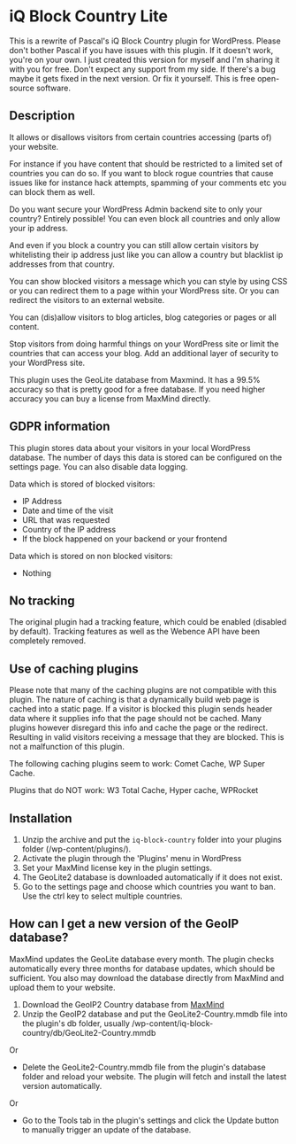 # iQ Block Country Lite
This is a rewrite of Pascal's iQ Block Country plugin for WordPress. Please don't bother Pascal if you have issues with this plugin. If it doesn't work, you're on your own. I just created this version for myself and I'm sharing it with you for free. Don't expect any support from my side. If there's a bug maybe it gets fixed in the next version. Or fix it yourself. This is free open-source software.

## Description
It allows or disallows visitors from certain countries accessing (parts of) your website.

For instance if you have content that should be restricted to a limited set of countries you can do so. If you want to block rogue countries that cause issues like for instance hack attempts, spamming of your comments etc you can block them as well.

Do you want secure your WordPress Admin backend site to only your country? Entirely possible! You can even block all countries and only allow your ip address.

And even if you block a country you can still allow certain visitors by whitelisting their ip address just like you can allow a country but blacklist ip addresses from that country.

You can show blocked visitors a message which you can style by using CSS or you can redirect them to a page within your WordPress site. Or you can redirect the visitors to an external website.

You can (dis)allow visitors to blog articles, blog categories or pages or all content.

Stop visitors from doing harmful things on your WordPress site or limit the countries that can access your blog. Add an additional layer of security to your WordPress site.

This plugin uses the GeoLite database from Maxmind. It has a 99.5% accuracy so that is pretty good for a free database. If you need higher accuracy you can buy a license from MaxMind directly.

## GDPR information
This plugin stores data about your visitors in your local WordPress database. The number of days this data is stored can be configured on the settings page. You can also disable data logging.

Data which is stored of blocked visitors:

- IP Address
- Date and time of the visit
- URL that was requested
- Country of the IP address
- If the block happened on your backend or your frontend

Data which is stored on non blocked visitors:

- Nothing

##  No tracking
The original plugin had a tracking feature, which could be enabled (disabled by default). Tracking features as well as the Webence API have been completely removed.

## Use of caching plugins
Please note that many of the caching plugins are not compatible with this plugin. The nature of caching is that a dynamically build web page is cached into a static page. If a visitor is blocked this plugin sends header data where it supplies info that the page should not be cached. Many plugins however disregard this info and cache the page or the redirect. Resulting in valid visitors receiving a message that they are blocked. This is not a malfunction of this plugin.

The following caching plugins seem to work: Comet Cache, WP Super Cache.

Plugins that do NOT work: W3 Total Cache, Hyper cache, WPRocket

## Installation
1. Unzip the archive and put the `iq-block-country` folder into your plugins folder (/wp-content/plugins/).
2. Activate the plugin through the 'Plugins' menu in WordPress
3. Set your MaxMind license key in the plugin settings.
4. The GeoLite2 database is downloaded automatically if it does not exist.
4. Go to the settings page and choose which countries you want to ban. Use the ctrl key to select multiple countries.

## How can I get a new version of the GeoIP database?
MaxMind updates the GeoLite database every month. The plugin checks automatically every three months for database updates, which should be sufficient. You also may download the database directly from MaxMind and upload them to your website.

1. Download the GeoIP2 Country database from [MaxMind](https://www.maxmind.com)
2. Unzip the GeoIP2 database and put the GeoLite2-Country.mmdb file into the plugin's db folder, usually /wp-content/iq-block-country/db/GeoLite2-Country.mmdb

Or

* Delete the GeoLite2-Country.mmdb file from the plugin's database folder and reload your website. The plugin will fetch and install the latest version automatically.

Or

* Go to the Tools tab in the plugin's settings and click the Update button to manually trigger an update of the database.
